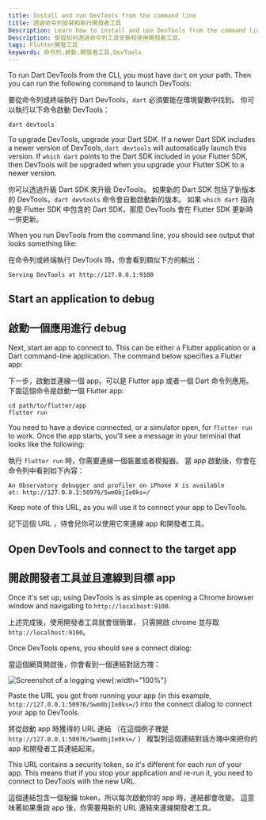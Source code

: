 ```yaml
---
title: Install and run DevTools from the command line
title: 透過命令列安裝和執行開發者工具
Description: Learn how to install and use DevTools from the command line.
Description: 學習如何透過命令列工具安裝和使用開發者工具。
tags: Flutter開發工具
keywords: 命令列,啟動,開發者工具,DevTools
---
```


To run Dart DevTools from the CLI, you must have `dart` on your path. Then
you can run the following command to launch DevTools:

要從命令列或終端執行 Dart DevTools，`dart` 必須要能在環境變數中找到。
你可以執行以下命令啟動 DevTools：

```
dart devtools
```

To upgrade DevTools, upgrade your Dart SDK. If a newer Dart SDK
includes a newer version of DevTools, `dart devtools` will automatically
launch this version. If `which dart` points to the Dart SDK included in
your Flutter SDK, then DevTools will be upgraded when you upgrade your
Flutter SDK to a newer version.

你可以透過升級 Dart SDK 來升級 DevTools。
如果新的 Dart SDK 包括了新版本的 DevTools，`dart devtools` 命令會自動啟動新的版本。
如果 `which dart` 指向的是 Flutter SDK 中包含的 Dart SDK，那麼 DevTools 會在
Flutter SDK 更新時一併更新。

When you run DevTools from the command line, you should see output that
looks something like:

在命令列或終端執行 DevTools 時，你會看到類似下方的輸出：

```
Serving DevTools at http://127.0.0.1:9100
```

## Start an application to debug

## 啟動一個應用進行 debug

Next, start an app to connect to.
This can be either a Flutter application
or a Dart command-line application.
The command below specifies a Flutter app:

下一步，啟動並連線一個 app。可以是 Flutter app 或者一個 Dart 命令列應用。
下面這個命令是啟動一個 Flutter app:

```
cd path/to/flutter/app
flutter run
```

You need to have a device connected, or a simulator open,
for `flutter run` to work. Once the app starts, you'll see a
message in your terminal that looks like the following:

執行 `flutter run` 時，你需要連線一個裝置或者模擬器。
當 app 啟動後，你會在命令列中看到如下內容：

```
An Observatory debugger and profiler on iPhone X is available
at: http://127.0.0.1:50976/Swm0bjIe0ks=/
```

Keep note of this URL,
as you will use it to connect your app to DevTools.

記下這個 URL ，待會兒你可以使用它來連線 app 和開發者工具。

## Open DevTools and connect to the target app

## 開啟開發者工具並且連線到目標 app

Once it's set up, using DevTools is as simple as opening a
Chrome browser window and navigating to `http://localhost:9100`.

上述完成後，使用開發者工具就會很簡單，
只需開啟 chrome 並存取 `http://localhost:9100`。

Once DevTools opens, you should see a connect dialog:

當這個網頁開啟後，你會看到一個連結對話方塊：

![Screenshot of a logging view]({{site.url}}/assets/images/docs/tools/devtools/connect_dialog.png){:width="100%"}

Paste the URL you got from running your app (in this example,
`http://127.0.0.1:50976/Swm0bjIe0ks=/`) into the connect dialog
to connect your app to DevTools.

將從啟動 app 時獲得的 URL 連結
（在這個例子裡是 `http://127.0.0.1:50976/Swm0bjIe0ks=/` ）
複製到這個連結對話方塊中來把你的 app 和開發者工具連結起來。

This URL contains a security token, so it's different
for each run of your app. This means that if you stop your
application and re-run it, you need to connect to DevTools
with the new URL.

這個連結包含一個秘鑰 token，所以每次啟動你的 app 時，連結都會改變。
這意味著如果重啟 app 後，你需要用新的 URL 連結來連線開發者工具。
